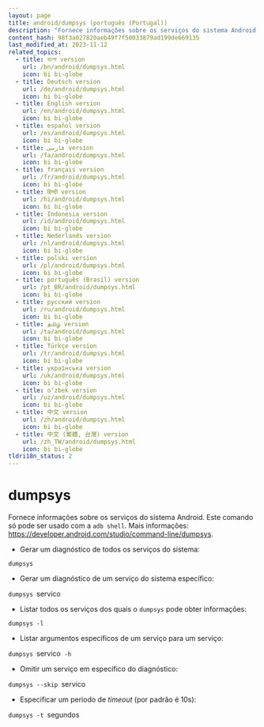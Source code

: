 ```yaml
---
layout: page
title: android/dumpsys (português (Portugal))
description: "Fornece informações sobre os serviços do sistema Android."
content_hash: 98f3a027820aeb49f7f50033879ad199de669135
last_modified_at: 2023-11-12
related_topics:
  - title: বাংলা version
    url: /bn/android/dumpsys.html
    icon: bi bi-globe
  - title: Deutsch version
    url: /de/android/dumpsys.html
    icon: bi bi-globe
  - title: English version
    url: /en/android/dumpsys.html
    icon: bi bi-globe
  - title: español version
    url: /es/android/dumpsys.html
    icon: bi bi-globe
  - title: فارسی version
    url: /fa/android/dumpsys.html
    icon: bi bi-globe
  - title: français version
    url: /fr/android/dumpsys.html
    icon: bi bi-globe
  - title: हिन्दी version
    url: /hi/android/dumpsys.html
    icon: bi bi-globe
  - title: Indonesia version
    url: /id/android/dumpsys.html
    icon: bi bi-globe
  - title: Nederlands version
    url: /nl/android/dumpsys.html
    icon: bi bi-globe
  - title: polski version
    url: /pl/android/dumpsys.html
    icon: bi bi-globe
  - title: português (Brasil) version
    url: /pt_BR/android/dumpsys.html
    icon: bi bi-globe
  - title: русский version
    url: /ru/android/dumpsys.html
    icon: bi bi-globe
  - title: தமிழ் version
    url: /ta/android/dumpsys.html
    icon: bi bi-globe
  - title: Türkçe version
    url: /tr/android/dumpsys.html
    icon: bi bi-globe
  - title: українська version
    url: /uk/android/dumpsys.html
    icon: bi bi-globe
  - title: o‘zbek version
    url: /uz/android/dumpsys.html
    icon: bi bi-globe
  - title: 中文 version
    url: /zh/android/dumpsys.html
    icon: bi bi-globe
  - title: 中文 (繁體, 台灣) version
    url: /zh_TW/android/dumpsys.html
    icon: bi bi-globe
tldri18n_status: 2
---
```

# dumpsys

Fornece informações sobre os serviços do sistema Android.
Este comando só pode ser usado com a `adb shell`.
Mais informações: <https://developer.android.com/studio/command-line/dumpsys>.

- Gerar um diagnóstico de todos os serviços do sistema:

`dumpsys`

- Gerar um diagnóstico de um serviço do sistema específico:

`dumpsys `<span class="tldr-var badge badge-pill bg-dark-lm bg-white-dm text-white-lm text-dark-dm font-weight-bold">servico</span>

- Listar todos os serviços dos quais o `dumpsys` pode obter informações:

`dumpsys -l`

- Listar argumentos específicos de um serviço para um serviço:

`dumpsys `<span class="tldr-var badge badge-pill bg-dark-lm bg-white-dm text-white-lm text-dark-dm font-weight-bold">servico</span>` -h`

- Omitir um serviço em específico do diagnóstico:

`dumpsys --skip `<span class="tldr-var badge badge-pill bg-dark-lm bg-white-dm text-white-lm text-dark-dm font-weight-bold">servico</span>

- Especificar um periodo de _timeout_ (por padrão é 10s):

`dumpsys -t `<span class="tldr-var badge badge-pill bg-dark-lm bg-white-dm text-white-lm text-dark-dm font-weight-bold">segundos</span>
